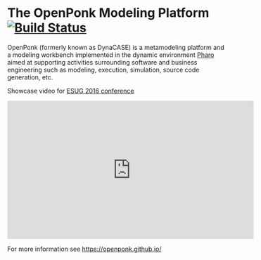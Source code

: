 # The OpenPonk Modeling Platform [![Build Status](https://travis-ci.org/OpenPonk/openponk.svg?branch=master)](https://travis-ci.org/OpenPonk/openponk)

OpenPonk (formerly known as DynaCASE) is a metamodeling platform and a modeling workbench implemented in the dynamic environment [Pharo](https://pharo.org) aimed at supporting activities surrounding software and business engineering such as modeling, execution, simulation, source code generation, etc.

Showcase video for [ESUG 2016 conference](http://esug.org/wiki/pier/About)

<iframe width="560" height="315" src="https://www.youtube.com/embed/_gQgXdJyr-0" frameborder="0" allowfullscreen></iframe>

For more information see https://openponk.github.io/
